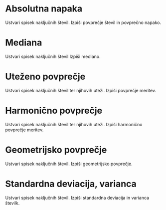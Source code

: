 # Absolutna napaka
Ustvari spisek naključnih števil.
Izpiši povprečje števil in povprečno napako.

# Mediana
Ustvari spisek naključnih števil
Izpiši mediano.

# Uteženo povprečje
Ustvari spisek naključnih števil ter njihovih uteži.
Izpiši povprečje meritev.

# Harmonično povprečje
Ustvari spisek naključnih števil ter njihovih uteži.
Izpiši harmonično povprečje meritev.

# Geometrijsko povprečje
Ustvari spisek naključnih števil.
Izpiši geometrijsko povprečje.

# Standardna deviacija, varianca
Ustvari spisek naključnih števil.
Izpiši standardna deviacija in varianca številk.
